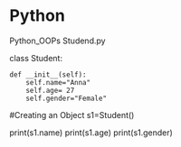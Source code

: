 # Python
Python_OOPs
Studend.py

class Student:
    
    def __init__(self):
        self.name="Anna"
        self.age= 27
        self.gender="Female"
        

#Creating an Object 
s1=Student()

print(s1.name)
print(s1.age)
print(s1.gender)
       

    
